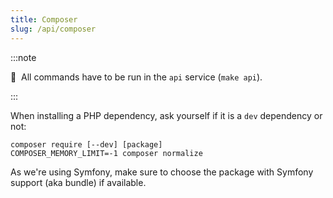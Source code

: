 ```yaml
---
title: Composer
slug: /api/composer
---
```


:::note

📣&nbsp;&nbsp;All commands have to be run in the `api` service (`make api`).

:::

When installing a PHP dependency, ask yourself if it is a `dev` dependency or not:

```
composer require [--dev] [package]
COMPOSER_MEMORY_LIMIT=-1 composer normalize
```

As we're using Symfony, make sure to choose the package with Symfony support (aka bundle) if available.
